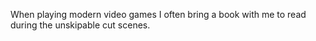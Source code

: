 When playing modern video games I often bring a book with me to read during the unskipable cut scenes.